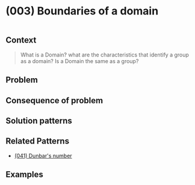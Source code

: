 # (003) Boundaries of a domain

<image>

## Context

>What is a Domain?  what are the characteristics that identify a group as a domain?  Is a Domain the same as a group?

## Problem


## Consequence of problem


## Solution patterns


## Related Patterns

* [(041) Dunbar's number](../(041)%20Dunbar%20number/README.md)  

## Examples


<links to examples>